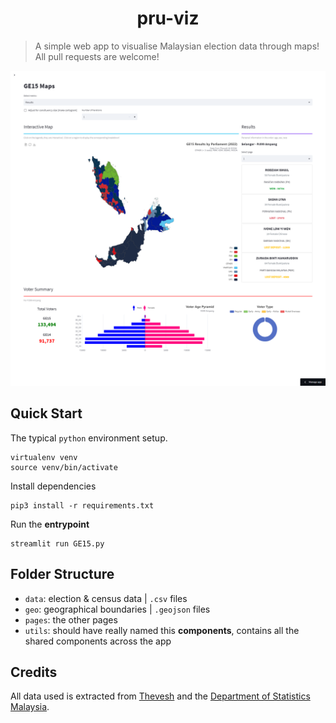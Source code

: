<h1 align="center" >pru-viz</h1>

 > A simple web app to visualise Malaysian election data through maps! All pull requests are welcome!

<p align="center">
    <img src="./public/pru-viz.png" alt="pru-viz">
</p>

## Quick Start

The typical `python` environment setup.

```
virtualenv venv
source venv/bin/activate
```

Install dependencies

```
pip3 install -r requirements.txt
```

Run the **entrypoint**

```
streamlit run GE15.py
```

## Folder Structure

- `data`: election & census data | `.csv` files
- `geo`: geographical boundaries | `.geojson` files
-  `pages`: the other pages
- `utils`: should have really named this **components**, contains all the shared components across the app
## Credits

All data used is extracted from [Thevesh](https://github.com/Thevesh/analysis-election-msia) and the [Department of Statistics Malaysia](https://github.com/dosm-malaysia/dataopen). 
